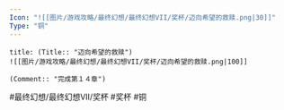 ```yaml
---
Icon: "![[图片/游戏攻略/最终幻想/最终幻想VII/奖杯/迈向希望的救赎.png|30]]"
Type: "铜"
---
```

```ad-common-bronze-trophy
title: (Title:: "迈向希望的救赎")
![[图片/游戏攻略/最终幻想/最终幻想VII/奖杯/迈向希望的救赎.png|100]]

(Comment:: "完成第１４章")
```

#最终幻想/最终幻想VII/奖杯 #奖杯 #铜
